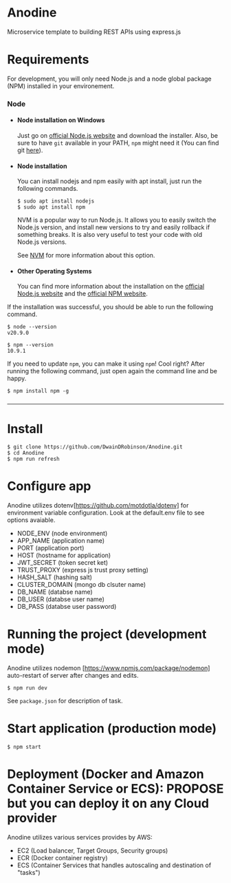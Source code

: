 # Anodine

Microservice template to building REST APIs using express.js

# Requirements

For development, you will only need Node.js and a node global package (NPM) installed in your
environement.

### Node

- #### Node installation on Windows

  Just go on [official Node.js website](https://nodejs.org/) and download the installer. Also, be
  sure to have `git` available in your PATH, `npm` might need it (You can find git
  [here](https://git-scm.com/)).

- #### Node installation

  You can install nodejs and npm easily with apt install, just run the following commands.

      $ sudo apt install nodejs
      $ sudo apt install npm

  NVM is a popular way to run Node.js. It allows you to easily switch the Node.js version, and install new versions to try and easily rollback if something breaks. It is also very useful to test your code with old Node.js versions.

  See [NVM](https://github.com/nvm-sh/nvm) for more information about this option.

- #### Other Operating Systems
  You can find more information about the installation on the
  [official Node.js website](https://nodejs.org/) and the
  [official NPM website](https://npmjs.org/).

If the installation was successful, you should be able to run the following command.

    $ node --version
    v20.9.0

    $ npm --version
    10.9.1

If you need to update `npm`, you can make it using `npm`! Cool right? After running the following
command, just open again the command line and be happy.

    $ npm install npm -g

###

---

# Install

    $ git clone https://github.com/DwainDRobinson/Anodine.git
    $ cd Anodine
    $ npm run refresh

# Configure app

Anodine utilizes dotenv[https://github.com/motdotla/dotenv] for environment variable configuration. Look at the default.env file to see options avaiable.

- NODE_ENV (node environment)
- APP_NAME (application name)
- PORT (application port)
- HOST (hostname for application)
- JWT_SECRET (token secret ket)
- TRUST_PROXY (express js trust proxy setting)
- HASH_SALT (hashing salt)
- CLUSTER_DOMAIN (mongo db clsuter name)
- DB_NAME (databse name)
- DB_USER (databse user name)
- DB_PASS (databse user password)

# Running the project (development mode)

Anodine utilizes nodemon [https://www.npmjs.com/package/nodemon] auto-restart of server after
changes and edits.

    $ npm run dev

See `package.json` for description of task.

# Start application (production mode)

    $ npm start

# Deployment (Docker and Amazon Container Service or ECS): PROPOSE but you can deploy it on any Cloud provider

Anodine utilizes various services provides by AWS:

- EC2 (Load balancer, Target Groups, Security groups)
- ECR (Docker container registry)
- ECS (Container Services that handles autoscaling and destination of "tasks")
